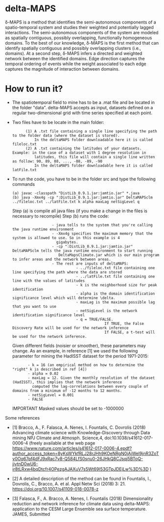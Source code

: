 # delta-MAPS
δ-MAPS is a method that identifies the semi-autonomous components of a spatio-temporal system and studies their weighted and potentially lagged interactions. The semi-autonomous components of the system are modeled as spatially contiguous, possibly overlapping, functionally homogeneous domains. To the best of our knowledge, δ-MAPS is the first method that can identify spatially contiguous and possibly overlapping clusters (i.e., domains). At a second step, δ-MAPS infers a directed and weighted network between the identified domains. Edge direction captures the temporal ordering of events while the weight associated to each edge captures the magnitude of interaction between domains.

# How to run it?

- The spatiotemporal field to mine has to be a .mat file and be located in the folder "data". delta-MAPS accepts as input,   datasets defined on a regular two-dimensional grid with time series specified at each point. 

- Two files have to be locate in the main folder:

            (1) A .txt file containing a single line specifying the path to the folder data (where the dataset is stored).              
                In the deltaMAPS folder downloadable here it is called fileloc.txt              
            (2) A .txt containing the latitudes of your datasets. Example: in the case of a dataset with 1 degree resolution in
                latitudes, this file will contain a single line written as follow: 90, 89, 88, ..., -88, -89, -90
                In the deltaMAPS folder downloadable here it is called latFile.txt

- To run the code, you have to be in the folder src and type the following commands

      (a) javac -classpath "DistLib_0.9.1.jar:jamtio.jar" *.java
      (b) java -Xmx4g -cp ":DistLib_0.9.1.jar:jamtio.jar" DeltaMAPSclm ../fileloc.txt ../latFile.txt k alpha maxLag netSigLevel q 
  
  Step (a) is compile all java files (if you make a change in the files is necessary to recompile)
  Step (b) runs the code:
  
                        - java tells to the system that you're calling the java runtime environment
                        - -Xmx4g specifies the maximum memory that the system is allowed to use. So in this example is 4
                          gigabytes.
                        - -cp ":DistLib_0.9.1.jar:jamtio.jar" DeltaMAPSclm tells the java runtime environment to start running  
                           DeltaMapsClimate.jar which is our main program to infer areas and the network between areas. 
                        - The rest are inputs of deltaMAPS:
                                   - ../fileloc.txt file containing one line specifying the path where the data are stored
                                   - ../latFile.txt file containing one line with the values of latitudes
                                   - k is the neighborhood size for peak identification
                                   - alpha is the domain identification significance level which will determine \delta.                                     
                                   - maxLag is the maximum possible lag that you want to use 
                                   - netSigLevel is the network identification significance level 
                                   - q = TRUE/FALSE. 
                                                If TRUE, the False Discovery Rate will be used for the network inference
                                                If FALSE, a t-test will be used for the network inference.
                                 
                                   
                                   
  Given different fields (noisier or smoother), these parameters may change.
  As an example, in reference [1] we used the following parameter for mining the HadISST dataset for the period 1971-2015:
             
             - k = 16 (an empirical method on how to determine the "right" k is described in ref [4])
             - alpha = 0.02
             - maxLag = 12. Given the monthly resolution of the dataset (HadISST), this implies that the network inference 
               computed the lag-correlations between every couple of domains from a minimum of -12 months to 12 months.
             - netSigLevel = 0.001  
             - FALSE
  
  IMPORTANT
  Masked values should be set to -1000000
                                                                                                   
                 
Some references

- [1] Bracco, A., F. Falasca, A. Nenes, I. Fountalis, C. Dovrolis (2018)
Advancing climate science with Knowledge-Discovery through Data mining
NPJ Climate and Atmosph. Science,4, doi:10.1038/s41612-017-0006-4 (freely available at the web page https://www.nature.com/articles/s41612-017-0006-4.epdf?author_access_token=8yKsWYkfRLJ28rJHh9KOeNRgN0jAjWel9jnR3ZoTv0Oq67pf4dFJ9xRac7v8-Q584LfS0snu0-26JHkQ8CJsqj5BToQ-jjytnD0wU6-ir8tLRxw4bqDtcfr4OPezgAJAXuV7s5Wt69I53GTpJDEjLw%3D%3D )

- [2] A detailed description of the method can be found in Fountalis, I., Dovrolis, C., Bracco, A. et al. Appl Netw Sci (2018) 3: 21. https://doi.org/10.1007/s41109-018-0078-z

- [3] Falasca, F., A. Bracco, A. Nenes, I. Fountalis (2018)
Dimensionality reduction and network inference for climate data using delta-MAPS: application to the CESM Large Ensemble sea surface temperature. JAMES, Submitted 
